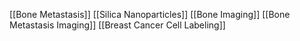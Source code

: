 [[Bone Metastasis]]
[[Silica Nanoparticles]]
[[Bone Imaging]]
[[Bone Metastasis Imaging]]
[[Breast Cancer Cell Labeling]]
